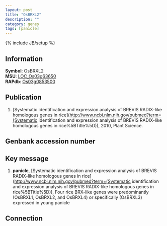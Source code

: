 ```yaml
---
layout: post
title: "OsBRXL2"
description: ""
category: genes
tags: [panicle]
---
```

{% include JB/setup %}

## Information
__Symbol__: OsBRXL2  
__MSU__: [LOC_Os03g63650](http://rice.plantbiology.msu.edu/cgi-bin/ORF_infopage.cgi?orf=LOC_Os03g63650)  
__RAPdb__: [Os03g0853500](http://rapdb.dna.affrc.go.jp/viewer/gbrowse_details/irgsp1?name=Os03g0853500)  

## Publication
1. [Systematic identification and expression analysis of BREVIS RADIX-like homologous genes in rice](http://www.ncbi.nlm.nih.gov/pubmed?term=(Systematic identification and expression analysis of BREVIS RADIX-like homologous genes in rice%5BTitle%5D)), 2010, Plant Science.

## Genbank accession number

## Key message
1. __panicle__, [Systematic identification and expression analysis of BREVIS RADIX-like homologous genes in rice](http://www.ncbi.nlm.nih.gov/pubmed?term=(Systematic identification and expression analysis of BREVIS RADIX-like homologous genes in rice%5BTitle%5D)),  Four rice BRX-like genes were predominantly (OsBRXL1, OsBRXL2, and OsBRXL4) or specifically (OsBRXL3) expressed in young panicle

## Connection


